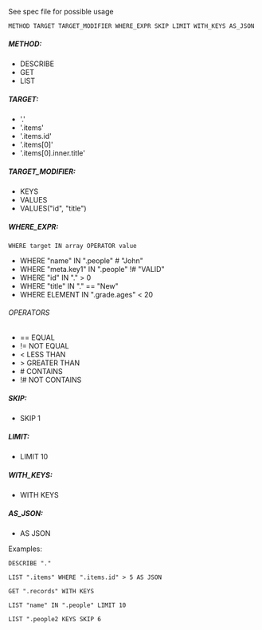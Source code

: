 
See spec file for possible usage

`METHOD TARGET TARGET_MODIFIER WHERE_EXPR SKIP LIMIT WITH_KEYS AS_JSON`

##### METHOD:
* DESCRIBE
* GET
* LIST

##### TARGET:
* '.'
* '.items'
* '.items.id'
* '.items[0]'
* '.items[0].inner.title'

##### TARGET_MODIFIER:
* KEYS
* VALUES
* VALUES("id", "title")

##### WHERE_EXPR:
`WHERE target IN array OPERATOR value`
* WHERE "name" IN ".people" # "John"
* WHERE "meta.key1" IN ".people" !# "VALID"
* WHERE "id" IN "." > 0
* WHERE "title" IN "." == "New"
* WHERE ELEMENT IN ".grade.ages" < 20

###### OPERATORS
* == EQUAL
* != NOT EQUAL
* < LESS THAN
* \> GREATER THAN
* \# CONTAINS
* !# NOT CONTAINS

##### SKIP:
* SKIP 1

##### LIMIT:
* LIMIT 10

##### WITH_KEYS:
* WITH KEYS

##### AS_JSON:
* AS JSON

Examples:

`DESCRIBE "."`

`LIST ".items" WHERE ".items.id" > 5 AS JSON`

`GET ".records" WITH KEYS`

`LIST "name" IN ".people" LIMIT 10`

`LIST ".people2 KEYS SKIP 6`